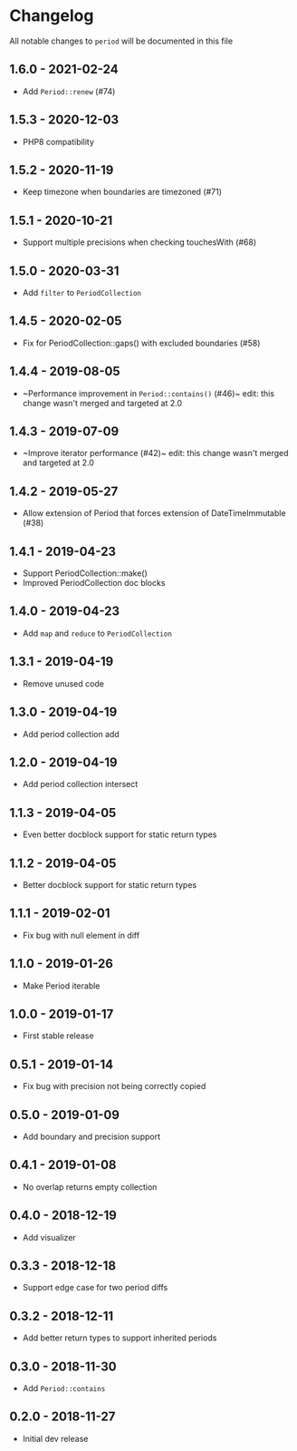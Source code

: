 # Changelog

All notable changes to `period` will be documented in this file

## 1.6.0 - 2021-02-24

- Add `Period::renew` (#74)

## 1.5.3 - 2020-12-03

- PHP8 compatibility

## 1.5.2 - 2020-11-19

- Keep timezone when boundaries are timezoned (#71)

## 1.5.1 - 2020-10-21

- Support multiple precisions when checking touchesWith (#68)

## 1.5.0 - 2020-03-31

- Add `filter` to `PeriodCollection` 

## 1.4.5 - 2020-02-05

- Fix for PeriodCollection::gaps() with excluded boundaries (#58)

## 1.4.4 - 2019-08-05

- ~Performance improvement in `Period::contains()` (#46)~ edit: this change wasn't merged and targeted at 2.0

## 1.4.3 - 2019-07-09

- ~Improve iterator performance (#42)~ edit: this change wasn't merged and targeted at 2.0

## 1.4.2 - 2019-05-27

- Allow extension of Period that forces extension of DateTimeImmutable (#38)

## 1.4.1 - 2019-04-23

- Support PeriodCollection::make()
- Improved PeriodCollection doc blocks

## 1.4.0 - 2019-04-23

- Add `map` and `reduce` to `PeriodCollection`

## 1.3.1 - 2019-04-19

- Remove unused code

## 1.3.0 - 2019-04-19

- Add period collection add

## 1.2.0 - 2019-04-19

- Add period collection intersect

## 1.1.3 - 2019-04-05

- Even better docblock support for static return types

## 1.1.2 - 2019-04-05

- Better docblock support for static return types

## 1.1.1 - 2019-02-01

- Fix bug with null element in diff

## 1.1.0 - 2019-01-26

- Make Period iterable

## 1.0.0 - 2019-01-17

- First stable release

## 0.5.1 - 2019-01-14

- Fix bug with precision not being correctly copied

## 0.5.0 - 2019-01-09

- Add boundary and precision support

## 0.4.1 - 2019-01-08

- No overlap returns empty collection

## 0.4.0 - 2018-12-19

- Add visualizer

## 0.3.3 - 2018-12-18

- Support edge case for two period diffs

## 0.3.2 - 2018-12-11

- Add better return types to support inherited periods

## 0.3.0 - 2018-11-30

- Add `Period::contains`

## 0.2.0 - 2018-11-27

- Initial dev release
